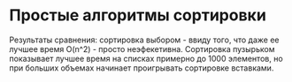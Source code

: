 ﻿# Простые алгоритмы сортировки

Результаты сравнения: cортировка выбором - ввиду того, что даже ее лучшее время O(n^2) - просто неэфекетивна. Сортировка пузырьком показывает лучшее время на списках примерно до 1000 элементов, но при больших объемах начинает проигрывать сортировке вставками.
